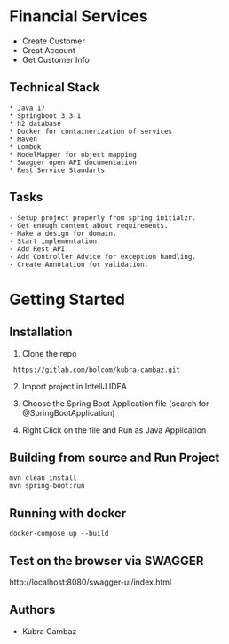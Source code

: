 # Financial Services
* Create Customer
* Creat Account
* Get Customer Info
  
## Technical Stack
   
    * Java 17
    * Springboot 3.3.1
    * h2 database
    * Docker for containerization of services
    * Maven
    * Lombok
	* ModelMapper for object mapping
    * Swagger open API documentation
	* Rest Service Standarts

## Tasks
    - Setup project properly from spring initialzr.
	- Get enough content about requirements.
	- Make a design for domain.
	- Start implementation
	- Add Rest API.
	- Add Controller Advice for exception handling.
	- Create Annotation for validation.

# Getting Started

## Installation
  
   1. Clone the repo
   
     https://gitlab.com/bolcom/kubra-cambaz.git
     
   2. Import project in IntellJ IDEA
   
   3. Choose the Spring Boot Application file (search for @SpringBootApplication)
   
   4. Right Click on the file and Run as Java Application
   
## Building from source and Run Project

    mvn clean install 
    mvn spring-boot:run

## Running with docker

  `docker-compose up --build`

## Test on the browser via SWAGGER

  http://localhost:8080/swagger-ui/index.html
  
## Authors
- Kubra Cambaz

